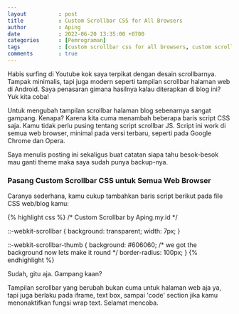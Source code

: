 ```yaml
---
layout          : post
title           : Custom Scrollbar CSS for All Browsers
author          : Aping
date            : 2022-06-20 13:35:00 +0700
categories      : [Pemrograman]
tags            : [custom scrollbar css for all browsers, custom scroll bar, custom scrollbar tailwind, custom scrollbar css codepen, custom scrollbar react, custom scrollbar codepen, custom scrollbar css for div, custom scrollbar firefox, custom scrollbar in Jekyll]
comments        : true
---
```

Habis surfing di Youtube kok saya terpikat dengan desain scrollbarnya. Tampak minimalis, tapi juga modern seperti tampilan scrollbar halaman web di Android. Saya penasaran gimana hasilnya kalau diterapkan di blog ini? Yuk kita coba!

Untuk mengubah tampilan scrollbar halaman blog sebenarnya sangat gampang. Kenapa? Karena kita cuma menambah beberapa baris script CSS saja. Kamu tidak perlu pusing tentang script scrollbar JS. Script ini work di semua web browser, minimal pada versi terbaru, seperti pada Google Chrome dan Opera.

Saya menulis posting ini sekaligus buat catatan siapa tahu besok-besok mau ganti theme maka saya sudah punya backup-nya.

### Pasang Custom Scrollbar CSS untuk Semua Web Browser

Caranya sederhana, kamu cukup tambahkan baris script berikut pada file CSS web/blog kamu:

{% highlight css %}
/* Custom Scrollbar by Aping.my.id */

::-webkit-scrollbar {
  background: transparent;
  width: 7px;
}

::-webkit-scrollbar-thumb {
  background: #606060;
  /* we got the background now lets make it round */
  border-radius: 100px;
}
{% endhighlight %}

Sudah, gitu aja. Gampang kaan?

Tampilan scrollbar yang berubah bukan cuma untuk halaman web aja ya, tapi juga berlaku pada iframe, text box, sampai 'code' section jika kamu menonaktifkan fungsi wrap text. Selamat mencoba.
